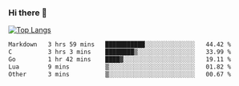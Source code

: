 ### Hi there 👋

<!--
**3Xpl0it3r/3Xpl0it3r** is a ✨ _special_ ✨ repository because its `README.md` (this file) appears on your GitHub profile.

Here are some ideas to get you started:

- 🔭 I’m currently working on ...
- 🌱 I’m currently learning ...
- 👯 I’m looking to collaborate on ...
- 🤔 I’m looking for help with ...
- 💬 Ask me about ...
- 📫 How to reach me: ...
- 😄 Pronouns: ...
- ⚡ Fun fact: ...
-->


[![Top Langs](https://github-readme-stats.vercel.app/api/top-langs/?username=3Xpl0it3r&layout=compact)](https://github.com/3Xpl0it3r/3Xpl0it3r)

<!--START_SECTION:waka-->

```txt
Markdown   3 hrs 59 mins   ███████████░░░░░░░░░░░░░░   44.42 %
C          3 hrs 3 mins    ████████▒░░░░░░░░░░░░░░░░   33.99 %
Go         1 hr 42 mins    ████▓░░░░░░░░░░░░░░░░░░░░   19.11 %
Lua        9 mins          ▒░░░░░░░░░░░░░░░░░░░░░░░░   01.82 %
Other      3 mins          ▒░░░░░░░░░░░░░░░░░░░░░░░░   00.67 %
```

<!--END_SECTION:waka-->

